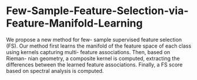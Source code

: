 # Few-Sample-Feature-Selection-via-Feature-Manifold-Learning
We propose a new method for few-
sample supervised feature selection (FS). Our
method first learns the manifold of the feature
space of each class using kernels capturing multi-
feature associations. Then, based on Rieman-
nian geometry, a composite kernel is computed,
extracting the differences between the learned
feature associations. Finally, a FS score based
on spectral analysis is computed.
